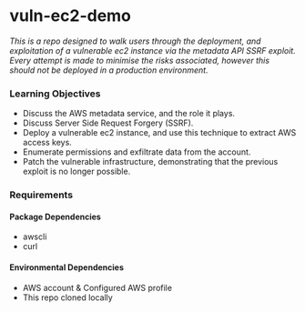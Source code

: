 # vuln-ec2-demo

<i> This is a repo designed to walk users through the deployment, and exploitation of a vulnerable ec2 instance via the metadata API SSRF exploit.  Every attempt is made to minimise the risks associated, however this should not be deployed in a production environment. </i>


### Learning Objectives
- Discuss the AWS metadata service, and the role it plays.   
- Discuss Server Side Request Forgery (SSRF).  
- Deploy a vulnerable ec2 instance, and use this technique to extract AWS access keys.  
- Enumerate permissions and exfiltrate data from the account.  
- Patch the vulnerable infrastructure, demonstrating that the previous exploit is no longer possible.  


### Requirements
#### Package Dependencies
- awscli
- curl

#### Environmental Dependencies
- AWS account & Configured AWS profile
- This repo cloned locally
